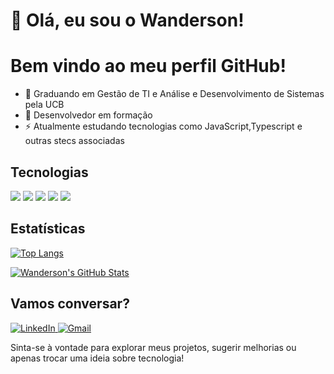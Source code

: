 # 👋 Olá, eu sou o Wanderson!

# Bem vindo ao meu perfil GitHub!

- 🔭 Graduando em Gestão de TI e Análise e Desenvolvimento de Sistemas pela UCB
- 🌱 Desenvolvedor em formação 
- ⚡ Atualmente estudando tecnologias como JavaScript,Typescript e outras stecs associadas



## Tecnologias

 <p>
  
<img src="https://cdn.jsdelivr.net/gh/devicons/devicon@latest/icons/threedsmax/threedsmax-original.svg" />
<img src="https://cdn.jsdelivr.net/gh/devicons/devicon@latest/icons/threedsmax/threedsmax-original.svg" /> 
<img src="https://cdn.jsdelivr.net/gh/devicons/devicon@latest/icons/threedsmax/threedsmax-original.svg" />
<img src="https://cdn.jsdelivr.net/gh/devicons/devicon@latest/icons/threedsmax/threedsmax-original.svg" />
<img src="https://cdn.jsdelivr.net/gh/devicons/devicon@latest/icons/threedsmax/threedsmax-original.svg" />

</p>
        
## Estatísticas

[![Top Langs](https://github-readme-stats.vercel.app/api/top-langs/?username=wandersondasilvaa&layout=compact&theme=tokyonight)](https://github.com/anuraghazra/github-readme-stats)

[![Wanderson's GitHub Stats](https://github-readme-stats.vercel.app/api?username=wandersondasilvaa&show_icons=true&theme=tokyonight)](https://github.com/anuraghazra/github-readme-stats)


## Vamos conversar?

<p align="left">
  <a href="https://www.linkedin.com/in/wandersondasilvaa/" target="_blank">
    <img src="https://img.shields.io/badge/LinkedIn-0A66C2?style=for-the-badge&logo=linkedin&logoColor=white" alt="LinkedIn" />
  </a>
  <a href="mailto:wandersondasilvaa@gmail.com" target="_blank">
    <img src="https://img.shields.io/badge/Gmail-D14836?style=for-the-badge&logo=gmail&logoColor=white" alt="Gmail" />
  </a>
</p>

Sinta-se à vontade para explorar meus projetos, sugerir melhorias ou apenas trocar uma ideia sobre tecnologia!
